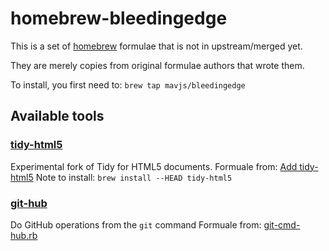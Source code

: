 homebrew-bleedingedge
=====================
This is a set of [homebrew](http://mxcl.github.com/homebrew) formulae that is 
not in upstream/merged yet.

They are merely copies from original formulae authors that wrote them.

To install, you first need to: `brew tap mavjs/bleedingedge`

Available tools
---------------

### [tidy-html5](https://github.com/w3c/tidy-html5)
Experimental fork of Tidy for HTML5 documents. 
Formuale from: [Add tidy-html5](https://github.com/Homebrew/homebrew/pull/17082)
Note to install: `brew install --HEAD tidy-html5`

### [git-hub](https://github.com/ingydotnet/git-hub)
Do GitHub operations from the `git` command
Formuale from: [git-cmd-hub.rb](https://github.com/woodruffw/homebrew/blob/git-hub/Library/Formula/git-cmd-hub.rb)
